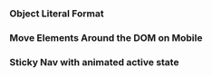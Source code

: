 ### Object Literal Format

<script src="https://gist.github.com/jefftherobot/2af5211a54e4af79ebca5413bb8c253b.js"></script>

### Move Elements Around the DOM on Mobile

<script src="https://gist.github.com/wallyzielinski/a659258ed8a9c3ccd892004c58f14c4f.js"></script>

### Sticky Nav with animated active state

<script src="https://gist.github.com/wallyzielinski/f8d0d90d04d6bfe2eb023599a47820d8.js"></script>
